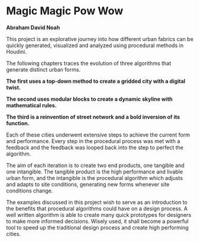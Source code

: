 # Magic Magic Pow Wow

**Abraham David Noah**

This project is an explorative journey into how different urban fabrics can be quickly generated, visualized and analyzed using procedural methods in Houdini. 

The following chapters traces the evolution of three algorithms that generate distinct urban forms.

**The first uses a top-down method to create a gridded city with a digital twist.**

**The second uses modular blocks to create a dynamic skyline with mathematical rules.**

**The third is a reinvention of street network and a bold inversion of its function.**
 
Each of these cities underwent extensive steps to achieve the current form and performance. Every step in the procedural process was met with a feedback and the feedback was looped back into the step to perfect the algorithm. 

The aim of each iteration is to create two end products, one tangible and one intangible. The tangible product is the high performance and livable urban form, and the intangible is the procedural algorithm which adjusts and adapts to site conditions, generating new forms whenever site conditions change. 

The examples discussed in this project wish to serve as an introduction to the benefits that procedural algorithms could have on a design process. A well written algorithm is able to create many quick prototypes for designers to make more informed decisions. Wisely used, it shall become a powerful tool to speed up the traditional design process and create high performing cities.

